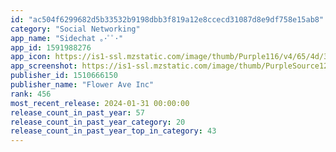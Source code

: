 ```yaml
---
id: "ac504f6299682d5b33532b9198dbb3f819a12e8ccecd31087d8e9df758e15ab8"
category: "Social Networking"
app_name: "Sidechat ｡･ﾟﾟ･"
app_id: 1591988276
app_icon: https://is1-ssl.mzstatic.com/image/thumb/Purple116/v4/65/4d/37/654d37f4-b6c4-50e8-efcd-92c89f5e1a25/AppIcon-0-1x_U007emarketing-0-10-0-85-220.png/1024x1024bb.png
app_screenshot: https://is1-ssl.mzstatic.com/image/thumb/PurpleSource126/v4/d6/8d/2e/d68d2ea7-ef01-6162-dd18-e68645c6d498/cb9f26d3-bf0c-48a5-81b5-b270e82bfff9_Frame_204973357.png/1242x2688bb.png
publisher_id: 1510666150
publisher_name: "Flower Ave Inc"
rank: 456
most_recent_release: 2024-01-31 00:00:00
release_count_in_past_year: 57
release_count_in_past_year_category: 20
release_count_in_past_year_top_in_category: 43
---
```

